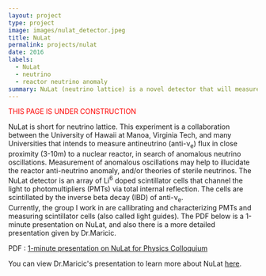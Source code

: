 ```yaml
---
layout: project
type: project
image: images/nulat_detector.jpeg
title: NuLat
permalink: projects/nulat
date: 2016
labels:
  - NuLat
  - neutrino
  - reactor neutrino anomaly
summary: NuLat (neutrino lattice) is a novel detector that will measure inverse beta decay of electron anti-neutrinos in close proximity to a nuclear reactor. 
---
```

 <font color="red">THIS PAGE IS UNDER CONSTRUCTION</font> 
<br>

  NuLat is short for neutrino lattice. This experiment is a collaboration between the University of Hawaii at Manoa, Virginia Tech, and many Universities that intends to measure antineutrino (anti-ν<sub>e</sub>) flux in close proximity (3-10m) to a nuclear reactor, in search of anomalous neutrino oscillations. Measurement of anomalous oscillations may help to illucidate the reactor anti-neutrino anomaly, and/or theories of sterile neutrinos. The NuLat detector is an array of Li<sup>6</sup> doped scintillator cells that channel the light to photomultipliers (PMTs) via total internal reflection. The cells are scintillated by the inverse beta decay (IBD) of anti-ν<sub>e</sub>. <br>
  Currently, the group I work in are callibrating and characterizing PMTs and measuring scintillator cells (also called light guides). The PDF below is a 1-minute presentation on NuLat, and also there is a more detailed presentation given by Dr.Maricic.
  

PDF : [1-minute presentation on NuLat for Physics Colloquium](NuLat_1-min_final.pdf "NuLat_1-min_final PDF")


You can view Dr.Maricic's presentation to learn more about NuLat [here](  https://www.mpi-hd.mpg.de/WIN2015/talks/neutrino3_maricic.pdf).



